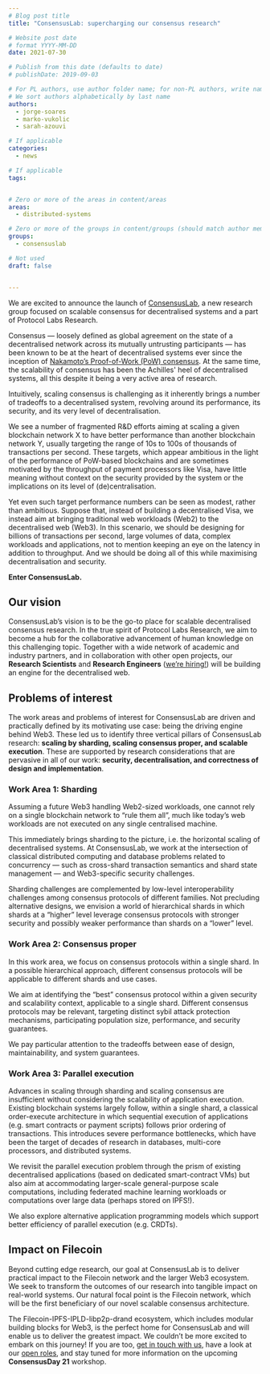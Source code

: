```yaml
---
# Blog post title
title: "ConsensusLab: supercharging our consensus research"

# Website post date
# format YYYY-MM-DD
date: 2021-07-30

# Publish from this date (defaults to date)
# publishDate: 2019-09-03

# For PL authors, use author folder name; for non-PL authors, write name as in paper within ""
# We sort authors alphabetically by last name
authors:
  - jorge-soares
  - marko-vukolic
  - sarah-azouvi

# If applicable
categories:
  - news

# If applicable
tags:


# Zero or more of the areas in content/areas
areas:
  - distributed-systems

# Zero or more of the groups in content/groups (should match author membership)
groups:
  - consensuslab

# Not used
draft: false


---
```


We are excited to announce the launch of [ConsensusLab](/groups/consensuslab/), a new research group focused on scalable consensus for decentralised systems and a part of Protocol Labs Research.

Consensus — loosely defined as global agreement on the state of a decentralised network across its mutually untrusting participants — has been known to be at the heart of decentralised systems ever since the inception of [Nakamoto’s Proof-of-Work (PoW) consensus](https://bitcoin.org/bitcoin.pdf). At the same time, the scalability of consensus has been the Achilles' heel of decentralised systems, all this despite it being a very active area of research.

Intuitively, scaling consensus is challenging as it inherently brings a number of tradeoffs to a decentralised system, revolving around its performance, its security, and its very level of decentralisation.

We see a number of fragmented R&D efforts aiming at scaling a given blockchain network X to have better performance than another blockchain network Y, usually targeting the range of  10s to 100s of thousands of transactions per second. These targets, which appear ambitious in the light of the performance of PoW-based blockchains and are sometimes motivated by the throughput of payment processors like Visa, have little meaning without context on the security provided by the system or the implications on its level of (de)centralisation.

Yet even such target performance numbers can be seen as modest, rather than ambitious. Suppose that, instead of building a decentralised Visa, we instead aim at bringing traditional web workloads (Web2) to the decentralised web (Web3). In this scenario, we should be designing for billions of transactions per second, large volumes of data, complex workloads and applications, not to mention keeping an eye on the latency in addition to throughput. And we should be doing all of this while maximising decentralisation and security.

**Enter ConsensusLab.**


## Our vision

ConsensusLab’s vision is to be the go-to place for scalable decentralised consensus research. In the true spirit of Protocol Labs Research, we aim to become a hub for the collaborative advancement of human knowledge on this challenging topic. Together with a wide network of academic and industry partners, and in collaboration with other open projects, our **Research Scientists** and **Research Engineers** ([we’re hiring!](https://jobs.lever.co/protocol?team=Research%20Development)) will be building an engine for the decentralised web.


## Problems of interest

The work areas and problems of interest for ConsensusLab are driven and practically defined by its motivating use case: being the driving engine behind Web3. These led us to identify three vertical pillars of ConsensusLab research: **scaling by sharding, scaling consensus proper, and scalable execution**. These are supported by research considerations that are pervasive in all of our work: **security, decentralisation, and correctness of design and implementation**.


### Work Area 1: Sharding

Assuming a future Web3 handling Web2-sized workloads, one cannot rely on a single blockchain network to “rule them all”, much like today’s web workloads are not executed on any single centralised machine.

This immediately brings sharding to the picture, i.e. the horizontal scaling of decentralised systems. At ConsensusLab, we work at the intersection of classical distributed computing and database problems related to concurrency — such as cross-shard transaction semantics and shard state management — and Web3-specific security challenges.

Sharding challenges are complemented by low-level interoperability challenges among consensus protocols of different families. Not precluding alternative designs, we envision a world of hierarchical shards in which shards at a “higher” level leverage consensus protocols with stronger security and possibly weaker performance than shards on a “lower” level.  


### Work Area 2: Consensus proper

In this work area, we focus on consensus protocols within a single shard. In a possible hierarchical approach, different consensus protocols will be applicable to different shards and use cases.

We aim at identifying the “best” consensus protocol within a given security and scalability context, applicable to a single shard. Different consensus protocols may be relevant, targeting distinct sybil attack protection mechanisms, participating population size, performance, and security guarantees.

We pay particular attention to the tradeoffs between ease of design, maintainability, and system guarantees.


### Work Area 3: Parallel execution

Advances in scaling through sharding and scaling consensus are insufficient without considering the scalability of application execution. Existing blockchain systems largely follow, within a single shard, a classical order-execute architecture in which sequential execution of applications (e.g. smart contracts or payment scripts) follows prior ordering of transactions. This introduces severe performance bottlenecks, which have been the target of decades of research in databases, multi-core processors, and distributed systems.

We revisit the parallel execution problem through the prism of existing decentralised applications (based on dedicated smart-contract VMs) but also aim at accommodating larger-scale general-purpose scale computations, including federated machine learning workloads or computations over large data (perhaps stored on IPFS!).

We also explore alternative application programming models which support better efficiency of parallel execution (e.g. CRDTs).


## Impact on Filecoin

Beyond cutting edge research, our goal at ConsensusLab is to deliver practical impact to the Filecoin network and the larger Web3 ecosystem. We seek to transform the outcomes of our research into tangible impact on real-world systems. Our natural focal point is the Filecoin network, which will be the first beneficiary of our novel scalable consensus architecture.

The Filecoin-IPFS-IPLD-libp2p-drand ecosystem, which includes modular building blocks for Web3, is the perfect home for ConsensusLab and will enable us to deliver the greatest impact. We couldn’t be more excited to embark on this journey! If you are too, [get in touch with us](mailto:research@protocol.ai), have a look at our [open roles](https://jobs.lever.co/protocol?team=Research%20Development), and stay tuned for more information on the upcoming **ConsensusDay 21** workshop.
